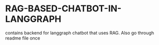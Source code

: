 # RAG-BASED-CHATBOT-IN-LANGGRAPH
contains backend for langgraph chatbot that uses RAG. Also go through readme file once
